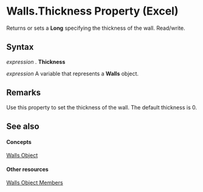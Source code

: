 
# Walls.Thickness Property (Excel)

Returns or sets a  **Long** specifying the thickness of the wall. Read/write.


## Syntax

 _expression_ . **Thickness**

 _expression_ A variable that represents a **Walls** object.


## Remarks

Use this property to set the thickness of the wall. The default thickness is 0.


## See also


#### Concepts


[Walls Object](9c6f0c5b-dbb8-7d71-44b7-29987e750cd3.md)
#### Other resources


[Walls Object Members](1361366d-6831-3d5c-8b6e-474b1c9d3119.md)
